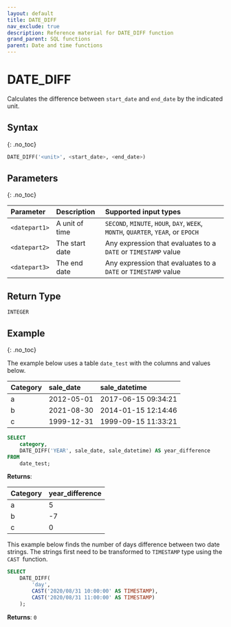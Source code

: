 ```yaml
---
layout: default
title: DATE_DIFF
nav_exclude: true
description: Reference material for DATE_DIFF function
grand_parent: SQL functions
parent: Date and time functions
---
```


# DATE\_DIFF

Calculates the difference between `start_date` and `end_date` by the indicated unit.

## Syntax
{: .no_toc}

```sql
DATE_DIFF('<unit>', <start_date>, <end_date>)
```
## Parameters
{: .no_toc}

| Parameter      | Description                                                    | Supported input types | 
| :-------------- | :-------------------------------------------------------------- | :----------| 
| `<datepart1>` | A unit of time |`SECOND`, `MINUTE`, `HOUR`, `DAY`, `WEEK`, `MONTH`, `QUARTER`, `YEAR`, or `EPOCH`     |
| `<datepart2>` | The start date  | Any expression that evaluates to a `DATE` or `TIMESTAMP` value |
| `<datepart3>`   | The end date |  Any expression that evaluates to a `DATE` or `TIMESTAMP` value | 

## Return Type
`INTEGER`

## Example
{: .no_toc}

The example below uses a table `date_test` with the columns and values below.

| Category | sale\_date | sale\_datetime      |
| :-------- | :---------- | :------------------- |
| a        | 2012-05-01 | 2017-06-15 09:34:21 |
| b        | 2021-08-30 | 2014-01-15 12:14:46 |
| c        | 1999-12-31 | 1999-09-15 11:33:21 |

```sql
SELECT
	category,
	DATE_DIFF('YEAR', sale_date, sale_datetime) AS year_difference
FROM
	date_test;
```

**Returns**:

| Category | year_difference |
|:---------| :----------|
| a        | 5               |
| b        | -7              |
| c        | 0               |


This example below finds the number of days difference between two date strings. The strings first need to be transformed to `TIMESTAMP` type using the `CAST `function.

```sql
SELECT
	DATE_DIFF(
		'day',
		CAST('2020/08/31 10:00:00' AS TIMESTAMP),
		CAST('2020/08/31 11:00:00' AS TIMESTAMP)
	);
```

**Returns**: `0`

